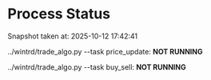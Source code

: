 # Process Status

Snapshot taken at: 2025-10-12 17:42:41

../wintrd/trade_algo.py --task price_update: **NOT RUNNING**

../wintrd/trade_algo.py --task buy_sell: **NOT RUNNING**

